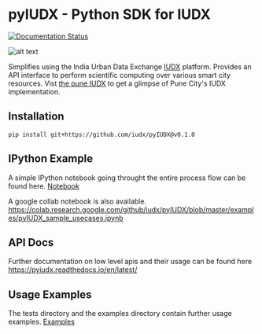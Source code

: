 # pyIUDX - Python SDK for IUDX

[![Documentation Status](https://readthedocs.org/projects/pyiudx/badge/?version=latest)](https://pyiudx.readthedocs.io/en/latest/?badge=latest)

![alt text](https://github.com/iudx/pyIUDX/blob/master/docs/pyIUDX.png "pyIUDX")

Simplifies using the India Urban Data Exchange [IUDX](https://iudx.org.in) platform. 
Provides an API interface to perform scientific computing over various 
smart city resources. 
Vist [the pune IUDX](https://pudx.catalogue.iudx.org.in) to get a glimpse of Pune City's IUDX implementation.

## Installation
```
pip install git+https://github.com/iudx/pyIUDX@v0.1.0
```

## IPython Example
A simple IPython notebook going throught the entire process flow can be found here.
[Notebook](examples/pyIUDX_sample_usecases.ipynb)

A google collab notebook is also available.
https://colab.research.google.com/github/iudx/pyIUDX/blob/master/examples/pyIUDX_sample_usecases.ipynb


## API Docs
Further documentation on low level apis and their usage can be found here
https://pyiudx.readthedocs.io/en/latest/


## Usage Examples
The tests directory and the examples directory contain further usage examples.
[Examples](examples/scripts)
